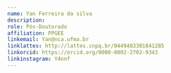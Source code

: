 ```yaml
---
name: Yan Ferreira da silva 
description: 
role: Pós-Doutorado
affiliation: PPGEE
linkemail: Yan@nca.ufma.br
linklattes: http://lattes.cnpq.br/0449483301841285
linkorcid: https://orcid.org/0000-0002-2702-9343
linkinstagram: Y4nnf 
---
```


